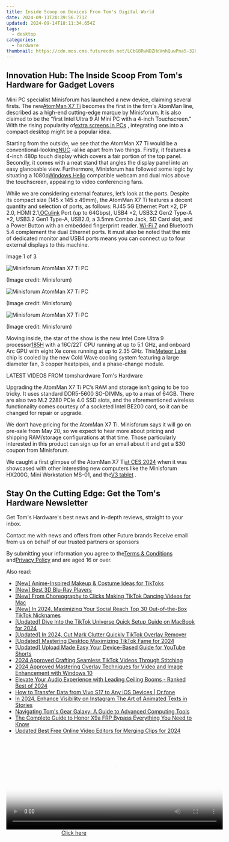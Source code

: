 ```yaml
---
title: Inside Scoop on Devices From Tom's Digital World
date: 2024-09-13T20:39:56.771Z
updated: 2024-09-14T18:11:34.654Z
tags:
  - desktop
categories:
  - hardware
thumbnail: https://cdn.mos.cms.futurecdn.net/LCbG8RwNDZHdVnhQuwPna5-320-80.jpg
---
```


## Innovation Hub: The Inside Scoop From Tom's Hardware for Gadget Lovers

Mini PC specialist Minisforum has launched a new device, claiming several firsts. The new[AtomMan X7 Ti](https://www.minisforum.com/page/x7ti/index.html?lang=en) becomes the first in the firm's AtomMan line, described as a high-end cutting-edge marque by Minisforum. It is also claimed to be the “first Intel Ultra 9 AI Mini PC with a 4-inch Touchscreen.” With the rising popularity of[extra screens in PCs](https://www.tomshardware.com/pc-components/cooling/hands-on-lian-lis-lcd-screen-fans-turn-heads-and-are-surprisingly-affordable-but-not-as-configurable-as-id-like) , integrating one into a compact desktop might be a popular idea.

 Starting from the outside, we see that the AtomMan X7 Ti would be a conventional-looking[NUC](https://www.tomshardware.com/news/asus-gets-license-to-make-intel-nucs) \-alike apart from two things. Firstly, it features a 4-inch 480p touch display which covers a fair portion of the top panel. Secondly, it comes with a neat stand that angles the display panel into an easy glanceable view. Furthermore, Minisforum has followed some logic by situating a 1080p[Windows Hello](https://www.tomshardware.com/news/windows-hello-fido2-certification-may-update-microsoft,39261.html) compatible webcam and dual mics above the touchscreen, appealing to video conferencing fans.

 While we are considering external features, let’s look at the ports. Despite its compact size (145 x 145 x 49mm), the AtomMan X7 Ti features a decent quantity and selection of ports, as follows: RJ45 5G Ethernet Port ×2, DP 2.0, HDMI 2.1,[OCulink](https://www.tomshardware.com/news/worlds-first-oculink-usb-4-egpu-with-radeor-rx-7600m-xt) Port (up to 64Gbps), USB4 ×2, USB3.2 Gen2 Type-A ×2, USB3.2 Gen1 Type-A, USB2.0, a 3.5mm Combo Jack, SD Card slot, and a Power Button with an embedded fingerprint reader. [Wi-Fi 7](https://www.tomshardware.com/news/wi-fi-7-faq) and Bluetooth 5.4 complement the dual Ethernet ports. It must also be noted that the mix of dedicated monitor and USB4 ports means you can connect up to four external displays to this machine.

 Image 1 of 3

![Minisforum AtomMan X7 Ti PC](https://vanilla.futurecdn.net/cyclingnews/media/img/missing-image.svg)

 (Image credit: Minisforum)

![Minisforum AtomMan X7 Ti PC](https://vanilla.futurecdn.net/cyclingnews/media/img/missing-image.svg)

 (Image credit: Minisforum)

![Minisforum AtomMan X7 Ti PC](https://vanilla.futurecdn.net/cyclingnews/media/img/missing-image.svg)

 (Image credit: Minisforum)

 Moving inside, the star of the show is the new Intel Core Ultra 9 processor[185H](https://www.intel.com/content/www/us/en/products/sku/236849/intel-core-ultra-9-processor-185h-24m-cache-up-to-5-10-ghz/specifications.html) with a 16C/22T CPU running at up to 5.1 GHz, and onboard Arc GPU with eight Xe cores running at up to 2.35 GHz. This[Meteor Lake](https://www.tomshardware.com/news/intel-details-core-ultra-meteor-lake-architecture-launches-december-14) chip is cooled by the new Cold Wave cooling system featuring a large diameter fan, 3 copper heatpipes, and a phase-change module.

 LATEST VIDEOS FROM tomshardware Tom's Hardware

 Upgrading the AtomMan X7 Ti PC’s RAM and storage isn’t going to be too tricky. It uses standard DDR5-5600 SO-DIMMs, up to a max of 64GB. There are also two M.2 2280 PCIe 4.0 SSD slots, and the aforementioned wireless functionality comes courtesy of a socketed Intel BE200 card, so it can be changed for repair or upgrade.

 We don’t have pricing for the AtomMan X7 Ti. Minisforum says it will go on pre-sale from May 20, so we expect to hear more about pricing and shipping RAM/storage configurations at that time. Those particularly interested in this product can sign up for an email about it and get a $30 coupon from Minisforum.

 We caught a first glimpse of the AtomMan X7 Ti[at CES 2024](https://www.tomshardware.com/desktops/mini-pcs/minisforum-first-intel-core-ultra-mini-pc-amd-rx-7600M-xt-mini-pc) when it was showcased with other interesting new computers like the Minisforum HX200G, Mini Workstation MS-01, and the[V3 tablet](https://www.tomshardware.com/tablets/minisforum-v3-tablet-arrives-the-worlds-first-amd-ryzen-7-8840u-powered-surface-clone) .

## Stay On the Cutting Edge: Get the Tom's Hardware Newsletter

 Get Tom's Hardware's best news and in-depth reviews, straight to your inbox.

 Contact me with news and offers from other Future brands  Receive email from us on behalf of our trusted partners or sponsors

 By submitting your information you agree to the[Terms & Conditions](https://futureplc.com/terms-conditions/) and[Privacy Policy](https://futureplc.com/privacy-policy/) and are aged 16 or over.

<ins class="adsbygoogle"
     style="display:block"
     data-ad-format="autorelaxed"
     data-ad-client="ca-pub-7571918770474297"
     data-ad-slot="1223367746"></ins>

<ins class="adsbygoogle"
     style="display:block"
     data-ad-client="ca-pub-7571918770474297"
     data-ad-slot="8358498916"
     data-ad-format="auto"
     data-full-width-responsive="true"></ins>

<span class="atpl-alsoreadstyle">Also read:</span>
<div><ul>
<li><a href="https://tiktok-video-files.techidaily.com/new-anime-inspired-makeup-and-costume-ideas-for-tiktoks/"><u>[New] Anime-Inspired Makeup & Costume Ideas for TikToks</u></a></li>
<li><a href="https://extra-hints.techidaily.com/new-best-3d-blu-ray-players/"><u>[New] Best 3D Blu-Ray Players</u></a></li>
<li><a href="https://tiktok-video-files.techidaily.com/new-from-choreography-to-clicks-making-tiktok-dancing-videos-for-mac/"><u>[New] From Choreography to Clicks Making TikTok Dancing Videos for Mac</u></a></li>
<li><a href="https://tiktok-video-files.techidaily.com/new-in-2024-maximizing-your-social-reach-top-30-out-of-the-box-tiktok-nicknames/"><u>[New] In 2024, Maximizing Your Social Reach Top 30 Out-of-the-Box TikTok Nicknames</u></a></li>
<li><a href="https://tiktok-video-files.techidaily.com/updated-dive-into-the-tiktok-universe-quick-setup-guide-on-macbook-for-2024/"><u>[Updated] Dive Into the TikTok Universe Quick Setup Guide on MacBook for 2024</u></a></li>
<li><a href="https://tiktok-video-files.techidaily.com/updated-in-2024-cut-mark-clutter-quickly-tiktok-overlay-remover/"><u>[Updated] In 2024, Cut Mark Clutter Quickly TikTok Overlay Remover</u></a></li>
<li><a href="https://tiktok-video-files.techidaily.com/updated-mastering-desktop-maximizing-tiktok-fame-for-2024/"><u>[Updated] Mastering Desktop Maximizing TikTok Fame for 2024</u></a></li>
<li><a href="https://facebook-video-footage.techidaily.com/updated-upload-made-easy-your-device-based-guide-for-youtube-shorts/"><u>[Updated] Upload Made Easy Your Device-Based Guide for YouTube Shorts</u></a></li>
<li><a href="https://tiktok-video-files.techidaily.com/2024-approved-crafting-seamless-tiktok-videos-through-stitching/"><u>2024 Approved Crafting Seamless TikTok Videos Through Stitching</u></a></li>
<li><a href="https://extra-guidance.techidaily.com/2024-approved-mastering-overlay-techniques-for-video-and-image-enhancement-with-windows-10/"><u>2024 Approved Mastering Overlay Techniques for Video and Image Enhancement with Windows 10</u></a></li>
<li><a href="https://tech-recovery.techidaily.com/elevate-your-audio-experience-with-leading-ceiling-booms-ranked-best-of-2024/"><u>Elevate Your Audio Experience with Leading Ceiling Booms - Ranked Best of 2024</u></a></li>
<li><a href="https://android-transfer.techidaily.com/how-to-transfer-data-from-vivo-s17-to-any-ios-devices-drfone-by-drfone-transfer-from-android-transfer-from-android/"><u>How to Transfer Data from Vivo S17 to Any iOS Devices | Dr.fone</u></a></li>
<li><a href="https://fox-hovers.techidaily.com/in-2024-enhance-visibility-on-instagram-the-art-of-animated-texts-in-stories/"><u>In 2024, Enhance Visibility on Instagram The Art of Animated Texts in Stories</u></a></li>
<li><a href="https://hardware-reviews.techidaily.com/navigating-toms-gear-galaxy-a-guide-to-advanced-computing-tools/"><u>Navigating Tom's Gear Galaxy: A Guide to Advanced Computing Tools</u></a></li>
<li><a href="https://bypass-frp.techidaily.com/the-complete-guide-to-honor-x9a-frp-bypass-everything-you-need-to-know-by-drfone-android/"><u>The Complete Guide to Honor X9a FRP Bypass Everything You Need to Know</u></a></li>
<li><a href="https://smart-video-editing.techidaily.com/updated-best-free-online-video-editors-for-merging-clips-for-2024/"><u>Updated Best Free Online Video Editors for Merging Clips for 2024</u></a></li>
</ul></div>

<!-- affiliate ads begin -->
<span id="1983584">
					<video width="576" height="240" style="cursor:pointer"
           poster="//a.impactradius-go.com/display-clicktoplayimage/1983584.png"
           onclick="if(!this.playClicked){this.play();this.setAttribute('controls',true);this.playClicked=true;}">
	   <source src="//a.impactradius-go.com/display-ad/22993-1983584">
	   <img src="//a.impactradius-go.com/display-clicktoplayimage/1983584.png" style="border: none; height: 100%; width: 100%; object-fit: contain">
	</video>
	<div style="width:360px;text-align:center"><a href="javascript:window.open(decodeURIComponent('https%3A%2F%2Fhomestyler.sjv.io%2Fc%2F5597632%2F1983584%2F22993'), '_blank');void(0);">Click here</a></div>
</span>
<img height="0" width="0" src="https://imp.pxf.io/i/5597632/1983584/22993" style="position:absolute;visibility:hidden;" border="0" />
<!-- affiliate ads end -->

